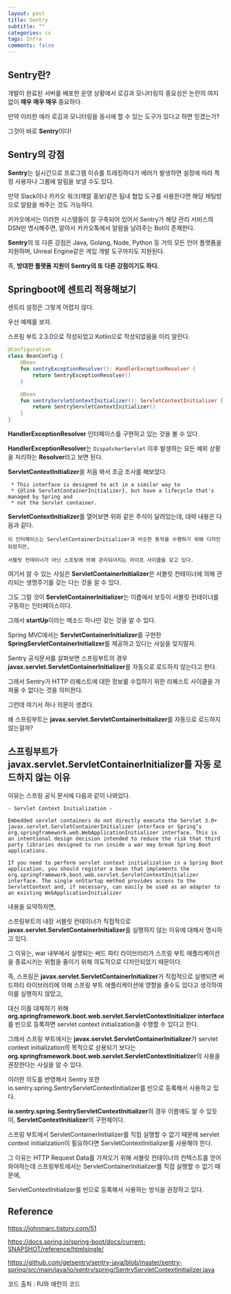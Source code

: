 ```yaml
---
layout: post
title: Sentry
subtitle: ""
categories: cs
tags: Infra
comments: false
---
```


## Sentry란?

개발이 완료된 서버를 배포한 운영 상황에서 로깅과 모니터링의 중요성은 논란의 여지 없이 **매우 매우 매우** 중요하다.

만약 이러한 에러 로깅과 모니터링을 동시에 할 수 있는 도구가 있다고 하면 믿겠는가?

그것이 바로 **Sentry**이다!

## Sentry의 강점

**Sentry**는 실시간으로 프로그램 이슈를 트래킹하다가 에러가 발생하면 설정에 따라 특정 사용자나 그룹에 알림을 보낼 수도 있다.

만약 Slack이나 카카오 워크(깨알 홍보)같은 팀내 협업 도구를 사용한다면 해당 채팅방으로 알람을 쏴주는 것도 가능하다.

카카오에서는 이러한 시스템들이 잘 구축되어 있어서 Sentry가 해당 관리 서비스의 DSN만 명시해주면, 알아서 카카오톡에서 알람을 날려주는 Bot이 존재한다.

**Sentry**의 또 다른 강점은 Java, Golang, Node, Python 등 거의 모든 언어 플랫폼을 지원하며, Unreal Engine같은 게임 개발 도구까지도 지원된다.

즉, **방대한 플랫폼 지원이 Sentry의 또 다른 강점이기도 하다.**

## Springboot에 센트리 적용해보기

센트리 설정은 그렇게 어렵지 않다.

우선 예제를 보자.

스프링 부트 2.3.0으로 작성되었고 Kotlin으로 작성되었음을 미리 알린다.

```kotlin
@Configuration
class BeanConfig {
    @Bean
    fun sentryExceptionResolver(): HandlerExceptionResolver {
        return SentryExceptionResolver()
    }

    @Bean
    fun sentryServletContextInitializer(): ServletContextInitializer {
        return SentryServletContextInitializer()
    }
}
```

**HandlerExceptionResolver** 인터페이스를 구현하고 있는 것을 볼 수 있다.

**HandlerExceptionResolver**는 `DispatcherServlet` 이후 발생하는 모든 예외 상황을 처리하는 **Resolver**라고 보면 된다.

**ServletContextInitializer**을 처음 봐서 조금 조사를 해보았다.

```
 * This interface is designed to act in a similar way to
 * {@link ServletContainerInitializer}, but have a lifecycle that's managed by Spring and
 * not the Servlet container.
```

**ServletContextInitializer**를 열어보면 위와 같은 주석이 달려있는데, 대략 내용은 다음과 같다.

```
이 인터페이스는 ServletContainerInitializer과 비슷한 동작을 수행하기 위해 디자인되었지만,

서블릿 컨테이너가 아닌 스프링에 의해 관리되어지는 라이프 사이클을 갖고 있다.
```

여기서 알 수 있는 사실은 **ServletContainerInitializer**은 서블릿 컨테이너에 의해 관리되는 생명주기를 갖는 다는 것을 알 수 있다.

그도 그럴 것이 **ServletContainerInitializer**는 이름에서 보듯이 서블릿 컨테이너를 구동하는 인터페이스이다.

그래서 **startUp**이라는 메소드 하나만 갖는 것을 알 수 있다.

Spring MVC에서는 **ServletContainerInitializer**를 구현한 **SpringServletContainerInitializer**를 제공하고 있다는 사실을 잊지말자.

Sentry 공식문서를 살펴보면 스프링부트의 경우 **javax.servlet.ServletContainerInitializer**를 자동으로 로드하지 않는다고 한다.

그래서 Sentry가 HTTP 리퀘스트에 대한 정보를 수집하기 위한 리퀘스트 사이클을 가져올 수 없다는 것을 의미한다.

그런데 여기서 하나 의문이 생겼다.

왜 스프링부트는 **javax.servlet.ServletContainerInitializer**를 자동으로 로드하지 않는걸까?

## 스프링부트가 **javax.servlet.ServletContainerInitializer**를 자동 로드하지 않는 이유

이유는 스프링 공식 문서에 다음과 같이 나와있다.

```
- Servlet Context Initialization -

Embedded servlet containers do not directly execute the Servlet 3.0+ javax.servlet.ServletContainerInitializer interface or Spring’s org.springframework.web.WebApplicationInitializer interface. This is an intentional design decision intended to reduce the risk that third party libraries designed to run inside a war may break Spring Boot applications.

If you need to perform servlet context initialization in a Spring Boot application, you should register a bean that implements the org.springframework.boot.web.servlet.ServletContextInitializer interface. The single onStartup method provides access to the ServletContext and, if necessary, can easily be used as an adapter to an existing WebApplicationInitializer
```

내용을 요약하자면,

스프링부트의 내장 서블릿 컨테이너가 직접적으로 **javax.servlet.ServletContainerInitializer**를 실행하지 않는 이유에 대해서 명시하고 있다.

그 이유는, war 내부에서 실행되는 써드 파티 라이브러리가 스프링 부트 애플리케이션을 종료시키는 위험을 줄이기 위해 의도적으로 디자인되었기 때문이다.

즉, 스프링은 **javax.servlet.ServletContainerInitializer**가 직접적으로 실행되면 써드파티 라이브러리에 의해 스프링 부트 애플리케이션에 영향을 줄수도 있다고 생각하여 이를 실행하지 않았고,

대신 이를 대체하기 위해 **org.springframework.boot.web.servlet.ServletContextInitializer interface**를 빈으로 등록하면 servlet context initialization을 수행할 수 있다고 한다.

그래서 스프링 부트에서는 **javax.servlet.ServletContainerInitializer**가 servlet context initialization의 목적으로 상용되기 보다는 **org.springframework.boot.web.servlet.ServletContextInitializer**의 사용을 권장한다는 사실을 알 수 있다.

이러한 의도를 반영해서 Sentry 또한 io.sentry.spring.SentryServletContextInitializer를 빈으로 등록해서 사용하고 있다.

**io.sentry.spring.SentryServletContextInitializer**의 경우 이름에도 알 수 있듯이, **ServletContextInitializer**의 구현체이다.

스프링 부트에서 ServletContainerInitializer를 직접 실행할 수 없기 때문에 servlet context initialization이 필요하다면 ServletContextInitializer를 사용해야 한다.

그 이유는 HTTP Request Data를 가져오기 위해 서블릿 컨테이너의 컨텍스트를 얻어와야하는데 스프링부트에서는 ServletContainerInitializer를 직접 실행할 수 없기 때문에,

ServletContextInitializer를 빈으로 등록해서 사용하는 방식을 권장하고 있다.

## Reference

https://johnmarc.tistory.com/51

https://docs.spring.io/spring-boot/docs/current-SNAPSHOT/reference/htmlsingle/

https://github.com/getsentry/sentry-java/blob/master/sentry-spring/src/main/java/io/sentry/spring/SentryServletContextInitializer.java

코드 출처 : PJ와 애런의 코드

